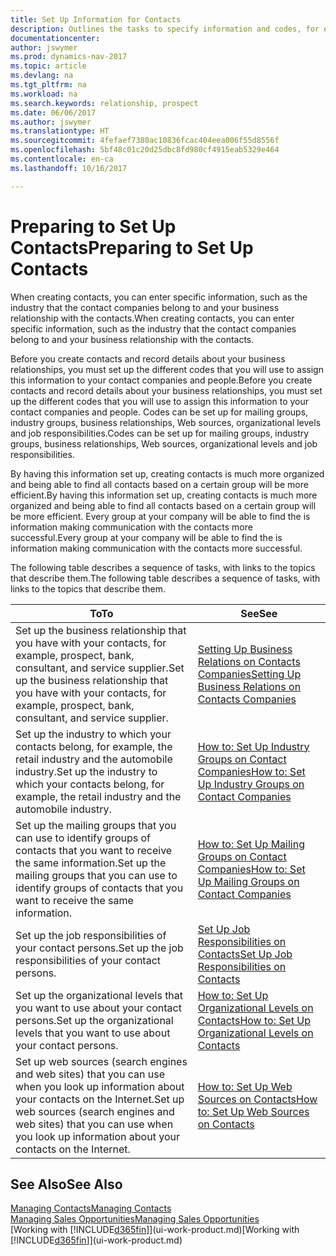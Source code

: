 ```yaml
---
title: Set Up Information for Contacts
description: Outlines the tasks to specify information and codes, for example, about industry groups and business relationships, before you set up contacts.
documentationcenter: 
author: jswymer
ms.prod: dynamics-nav-2017
ms.topic: article
ms.devlang: na
ms.tgt_pltfrm: na
ms.workload: na
ms.search.keywords: relationship, prospect
ms.date: 06/06/2017
ms.author: jswymer
ms.translationtype: HT
ms.sourcegitcommit: 4fefaef7380ac10836fcac404eea006f55d8556f
ms.openlocfilehash: 5bf48c01c20d25dbc8fd980cf4915eab5329e464
ms.contentlocale: en-ca
ms.lasthandoff: 10/16/2017

---
```

# <a name="preparing-to-set-up-contacts"></a><span data-ttu-id="e6714-103">Preparing to Set Up Contacts</span><span class="sxs-lookup"><span data-stu-id="e6714-103">Preparing to Set Up Contacts</span></span>
<span data-ttu-id="e6714-104">When creating contacts, you can enter specific information, such as the industry that the contact companies belong to and your business relationship with the contacts.</span><span class="sxs-lookup"><span data-stu-id="e6714-104">When creating contacts, you can enter specific information, such as the industry that the contact companies belong to and your business relationship with the contacts.</span></span>

<span data-ttu-id="e6714-105">Before you create contacts and record details about your business relationships, you must set up the different codes that you will use to assign this information to your contact companies and people.</span><span class="sxs-lookup"><span data-stu-id="e6714-105">Before you create contacts and record details about your business relationships, you must set up the different codes that you will use to assign this information to your contact companies and people.</span></span> <span data-ttu-id="e6714-106">Codes can be set up for mailing groups, industry groups, business relationships, Web sources, organizational levels and job responsibilities.</span><span class="sxs-lookup"><span data-stu-id="e6714-106">Codes can be set up for mailing groups, industry groups, business relationships, Web sources, organizational levels and job responsibilities.</span></span>

<span data-ttu-id="e6714-107">By having this information set up, creating contacts is much more organized and being able to find all contacts based on a certain group will be more efficient.</span><span class="sxs-lookup"><span data-stu-id="e6714-107">By having this information set up, creating contacts is much more organized and being able to find all contacts based on a certain group will be more efficient.</span></span> <span data-ttu-id="e6714-108">Every group at your company will be able to find the is information making communication with the contacts more successful.</span><span class="sxs-lookup"><span data-stu-id="e6714-108">Every group at your company will be able to find the is information making communication with the contacts more successful.</span></span>

<span data-ttu-id="e6714-109">The following table describes a sequence of tasks, with links to the topics that describe them.</span><span class="sxs-lookup"><span data-stu-id="e6714-109">The following table describes a sequence of tasks, with links to the topics that describe them.</span></span> 

| <span data-ttu-id="e6714-110">To</span><span class="sxs-lookup"><span data-stu-id="e6714-110">To</span></span> | <span data-ttu-id="e6714-111">See</span><span class="sxs-lookup"><span data-stu-id="e6714-111">See</span></span> |
| --- | --- |
| <span data-ttu-id="e6714-112">Set up the business relationship that you have with your contacts, for example, prospect, bank, consultant, and service supplier.</span><span class="sxs-lookup"><span data-stu-id="e6714-112">Set up the business relationship that you have with your contacts, for example, prospect, bank, consultant, and service supplier.</span></span> |[<span data-ttu-id="e6714-113">Setting Up Business Relations on Contacts Companies</span><span class="sxs-lookup"><span data-stu-id="e6714-113">Setting Up Business Relations on Contacts Companies</span></span>](marketing-business-relations.md) |
| <span data-ttu-id="e6714-114">Set up the industry to which your contacts belong, for example, the retail industry and the automobile industry.</span><span class="sxs-lookup"><span data-stu-id="e6714-114">Set up the industry to which your contacts belong, for example, the retail industry and the automobile industry.</span></span> |[<span data-ttu-id="e6714-115">How to: Set Up Industry Groups on Contact Companies</span><span class="sxs-lookup"><span data-stu-id="e6714-115">How to: Set Up Industry Groups on Contact Companies</span></span>](marketing-industry-groups.md) |
| <span data-ttu-id="e6714-116">Set up the mailing groups that you can use to identify groups of contacts that you want to receive the same information.</span><span class="sxs-lookup"><span data-stu-id="e6714-116">Set up the mailing groups that you can use to identify groups of contacts that you want to receive the same information.</span></span> |[<span data-ttu-id="e6714-117">How to: Set Up Mailing Groups on Contact Companies</span><span class="sxs-lookup"><span data-stu-id="e6714-117">How to: Set Up Mailing Groups on Contact Companies</span></span>](marketing-mailing-groups.md) |
| <span data-ttu-id="e6714-118">Set up the job responsibilities of your contact persons.</span><span class="sxs-lookup"><span data-stu-id="e6714-118">Set up the job responsibilities of your contact persons.</span></span> |[<span data-ttu-id="e6714-119">Set Up Job Responsibilities on Contacts</span><span class="sxs-lookup"><span data-stu-id="e6714-119">Set Up Job Responsibilities on Contacts</span></span>](marketing-job-responsibilities.md) |
| <span data-ttu-id="e6714-120">Set up the organizational levels that you want to use about your contact persons.</span><span class="sxs-lookup"><span data-stu-id="e6714-120">Set up the organizational levels that you want to use about your contact persons.</span></span> |[<span data-ttu-id="e6714-121">How to: Set Up Organizational Levels on Contacts</span><span class="sxs-lookup"><span data-stu-id="e6714-121">How to: Set Up Organizational Levels on Contacts</span></span>](marketing-organizational-levels.md) |
| <span data-ttu-id="e6714-122">Set up web sources (search engines and web sites) that you can use when you look up information about your contacts on the Internet.</span><span class="sxs-lookup"><span data-stu-id="e6714-122">Set up web sources (search engines and web sites) that you can use when you look up information about your contacts on the Internet.</span></span> |[<span data-ttu-id="e6714-123">How to: Set Up Web Sources on Contacts</span><span class="sxs-lookup"><span data-stu-id="e6714-123">How to: Set Up Web Sources on Contacts</span></span>](marketing-web-sources.md) |

## <a name="see-also"></a><span data-ttu-id="e6714-124">See Also</span><span class="sxs-lookup"><span data-stu-id="e6714-124">See Also</span></span>
[<span data-ttu-id="e6714-125">Managing Contacts</span><span class="sxs-lookup"><span data-stu-id="e6714-125">Managing Contacts</span></span>](marketing-contacts.md)  
[<span data-ttu-id="e6714-126">Managing Sales Opportunities</span><span class="sxs-lookup"><span data-stu-id="e6714-126">Managing Sales Opportunities</span></span>](marketing-manage-sales-opportunities.md)  
<span data-ttu-id="e6714-127">[Working with [!INCLUDE[d365fin](includes/d365fin_md.md)]](ui-work-product.md)</span><span class="sxs-lookup"><span data-stu-id="e6714-127">[Working with [!INCLUDE[d365fin](includes/d365fin_md.md)]](ui-work-product.md)</span></span>

